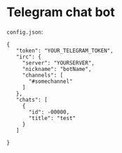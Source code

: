 # Telegram chat bot

`config.json`:

```
{
   "token": "YOUR_TELEGRAM_TOKEN",
   "irc": {
     "server": "YOURSERVER",
     "nickname": "botName",
     "channels": [
       "#somechannel"
     ]
   },
   "chats": [
     {
       "id": -00000,
       "title": "test"
     }
   ]

}
```
